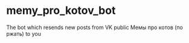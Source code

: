 # memy_pro_kotov_bot
The bot which resends new posts from VK public Мемы про котов (по ржать) to you
